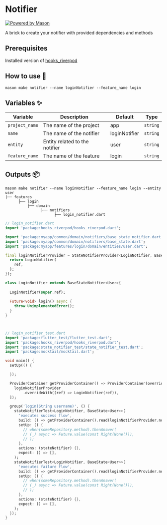 # Notifier

[![Powered by Mason](https://img.shields.io/endpoint?url=https%3A%2F%2Ftinyurl.com%2Fmason-badge)](https://github.com/felangel/mason)

A brick to create your notifier with provided dependencies and methods

## Prerequisites

Installed version of [hooks_riverpod](https://pub.dev/packages/hooks_riverpod)

## How to use 🚀

```
mason make notifier --name loginNotifier --feature_name login
```

## Variables ✨

| Variable       | Description                    | Default       | Type      |
|----------------|--------------------------------|---------------| --------- |
| `project_name` | The name of the project        | app           | `string`  |
| `name`         | The name of the notifier       | loginNotifier | `string`  |
| `entity`       | Entity related to the notifier | user          | `string`  |
| `feature_name` | The name of the feature        | login         | `string`  |

## Outputs 📦

```
mason make notifier --name loginNotifier --feature_name login --entity user
├── features
      ├── login
          ├── domain
                ├── notifiers
                      ├── login_notifier.dart
```

```dart
// login_notifier.dart
import 'package:hooks_riverpod/hooks_riverpod.dart';

import 'package:myapp/common/domain/notifiers/base_state_notifier.dart';
import 'package:myapp/common/domain/notifiers/base_state.dart';
import 'package:myapp/features/login/domain/entities/user.dart';

final loginNotifierProvider = StateNotifierProvider<LoginNotifier, BaseState<User>>((ref) {
  return LoginNotifier(
    ref,
  );
});

class LoginNotifier extends BaseStateNotifier<User>{
  
  LoginNotifier(super.ref);
  
  Future<void> login() async {
    throw UnimplementedError();
  }
}



// login_notifier_test.dart
import 'package:flutter_test/flutter_test.dart';
import 'package:hooks_riverpod/hooks_riverpod.dart';
import 'package:state_notifier_test/state_notifier_test.dart';
import 'package:mocktail/mocktail.dart';

void main() {
  setUp(() {

  });

  ProviderContainer getProviderContainer() => ProviderContainer(overrides: [
    loginNotifierProvider
        .overrideWith((ref) => LoginNotifier(ref)),
  ]);

  group('login(String username)', () {
    stateNotifierTest<LoginNotifier, BaseState<User>>(
      'executes success flow',
      build: () => getProviderContainer().read(loginNotifierProvider.notifier),
      setUp: () {
        // when(someRepository.method).thenAnswer(
        // (_) async => Future.value(const Right(None())),
        // );
      },
      actions: (stateNotifier) {},
      expect: () => [],
    );
    stateNotifierTest<LoginNotifier, BaseState<User>>(
      'executes failure flow',
      build: () => getProviderContainer().read(loginNotifierProvider.notifier),
      setUp: () {
        // when(someRepository.method).thenAnswer(
        // (_) async => Future.value(const Right(None())),
        // );
      },
      actions: (stateNotifier) {},
      expect: () => [],
    );
  });
}
```